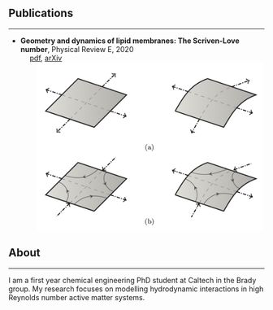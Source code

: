 ## Publications

---
* **Geometry and dynamics of lipid membranes: The Scriven-Love number**, Physical Review E, 2020 <br />
&emsp;  [pdf](https://journals.aps.org/pre/accepted/0a074R1eA0715819277a75906c25962d38cf55f4a), [arXiv](https://arxiv.org/pdf/1910.10693) <br />
&emsp;&emsp; <img src="images/geoDyn_Fig1.png?raw=true" height="330"/>

## About

---

I am a first year chemical engineering PhD student at Caltech in the Brady group. My research focuses on modelling hydrodynamic interactions in high Reynolds number active matter systems.
